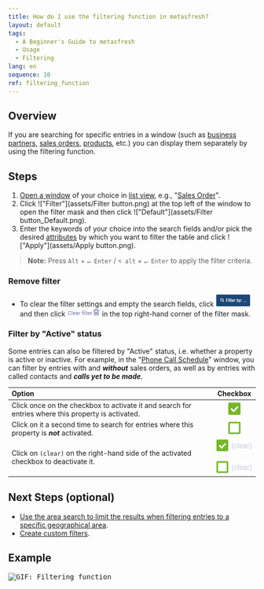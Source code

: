 ```yaml
---
title: How do I use the filtering function in metasfresh?
layout: default
tags:
  - A Beginner's Guide to metasfresh
  - Usage
  - Filtering
lang: en
sequence: 10
ref: filtering_function
---
```


## Overview
If you are searching for specific entries in a window (such as [business partners](New_Business_Partner), [sales orders](SalesOrder_recording), [products](NewProduct), etc.) you can display them separately by using the filtering function.

## Steps
1. [Open a window](Menu) of your choice in [list view](ViewModes#list-view), e.g., "[Sales Order](Menu)".
1. Click !["Filter"](assets/Filter button.png) at the top left of the window to open the filter mask and then click !["Default"](assets/Filter button_Default.png).
1. Enter the keywords of your choice into the search fields and/or pick the desired [attributes](Add_attributes_to_BP) by which you want to filter the table and click !["Apply"](assets/Apply button.png).
 >**Note:** Press `Alt` + `↵ Enter` / `⌥ alt` + `↵ Enter` to apply the filter criteria.

### Remove filter
- To clear the filter settings and empty the search fields, click !["Filter by: ..."](assets/Filter_by_X.png) and then click ![Clear filter](assets/Clear_filter.png) in the top right-hand corner of the filter mask.

### <a name="active-status-checkbox">Filter by "Active" status</a>
Some entries can also be filtered by "Active" status, i.e. whether a property is active or inactive. For example, in the "[Phone Call Schedule](Phone_call_scheduling_filtering)" window, you can filter by entries with and ***without*** sales orders, as well as by entries with called contacts and ***calls yet to be made***.

| Option | Checkbox |
| :--- | :---: |
| Click once on the checkbox to activate it and search for entries where this property is activated. | ![](assets/Checkbox_activated_tick.png) |
| Click on it a second time to search for entries where this property is ***not*** activated. | ![](assets/Checkbox_activated_empty.png) |
| Click on `(clear)` on the right-hand side of the activated checkbox to deactivate it. | ![](assets/Checkbox_clear_tick.png)<br><br> ![](assets/Checkbox_clear.png) |

## Next Steps (optional)
- [Use the area search to limit the results when filtering entries to a specific geographical area](Area_search_geocoding).
- [Create custom filters](Create_custom_filters).

## Example
<kbd><img src="assets/Filtering function.gif" alt="GIF: Filtering function"></kbd>
